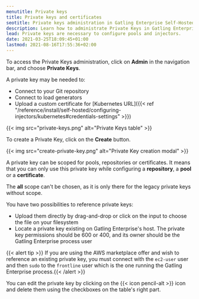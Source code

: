 ```yaml
---
menutitle: Private keys
title: Private keys and certificates
seotitle: Private keys administration in Gatling Enterprise Self-Hosted
description: Learn how to administrate Private Keys in Gatling Enterprise Self-Hosted.
lead: Private keys are necessary to configure pools and injectors.
date: 2021-03-25T18:09:45+01:00
lastmod: 2021-08-16T17:55:36+02:00
---
```


To access the Private Keys administration, click on **Admin** in the navigation bar, and choose **Private Keys**.

A private key may be needed to:
- Connect to your Git repository
- Connect to load generators
- Upload a custom certificate for [Kubernetes URL]({{< ref "/reference/install/self-hosted/configuring-injectors/kubernetes#credentials-settings" >}})

{{< img src="private-keys.png" alt="Private Keys table" >}}

To create a Private Key, click on the **Create** button.

{{< img src="create-private-key.png" alt="Private Key creation modal" >}}

A private key can be scoped for pools, repositories or certificates. 
It means that you can only use this private key while configuring a **repository**, a **pool** or a **certificate**. 

The **all** scope can't be chosen, as it is only there for the legacy private keys without scope.

You have two possibilities to reference private keys:
- Upload them directly by drag-and-drop or click on the input to choose the file on your filesystem
- Locate a private key existing on Gatling Enterprise's host. The private key permissions should be 600 or 400, and its owner should be the Gatling Enterprise process user

{{< alert tip >}}
If you are using the AWS marketplace offer and wish to reference an existing private key, you must connect with the `ec2-user` user and then `sudo` to the `frontline` user which is the one running the Gatling Enterprise process.{{< /alert >}}

You can edit the private key by clicking on the {{< icon pencil-alt >}} icon and delete them using the checkboxes on the table's right part.

